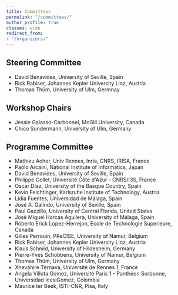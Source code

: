 ```yaml
---
title: Committees
permalink: "/committees/"
author_profile: true
classes: wide
redirect_from:
- "/organizers/"
---
```


## Steering Committee
* David Benavides, University of Seville, Spain
* Rick Rabiser, Johannes Kepler University Linz, Austria
* Thomas Thüm, University of Ulm, Germnay

## Workshop Chairs
* Jessie Galasso-Carbonnel, McGill University, Canada
* Chico Sundermann, University of Ulm, Germany

## Programme Committee
* Mathieu Acher, Univ Rennes, Inria, CNRS, IRISA, France
* Paolo Arcaini, National Institute of Informatics, Japan
* David Benavides, University of Seville, Spain
* Philippe Collet, Université Côte d'Azur - CNRS/I3S, France
* Oscar Diaz, University of the Basque Country, Spain
* Kevin Feichtinger, Karlsruhe Institute of Technology, Austria
* Lidia Fuentes, Universidad de Málaga, Spain
* José A. Galindo, University of Seville, Spain
* Paul Gazzillo, University of Central Florida, United States
* José Miguel Horcas Aguilera, University of Málaga, Spain
* Roberto Erick Lopez-Herrejon, Ecole de Technologie Superieure, Canada
* Gilles Perrouin, PReCISE, University of Namur, Belgium
* Rick Rabiser, Johannes Kepler University Linz, Austria
* Klaus Schmid, University of Hildesheim, Germany
* Pierre-Yves	Schobbens,	University of Namur, Belgium
* Thomas Thüm, University of Ulm, Germany
* Xhevahire Tërnava, Université de Rennes 1, France
* Angela Villota Gomez, Université Paris 1 - Panthéon Sorbonne, Universidad IcesiGomez, Colombia
* Maurice ter Beek, ISTI-CNR, Pisa, Italy
